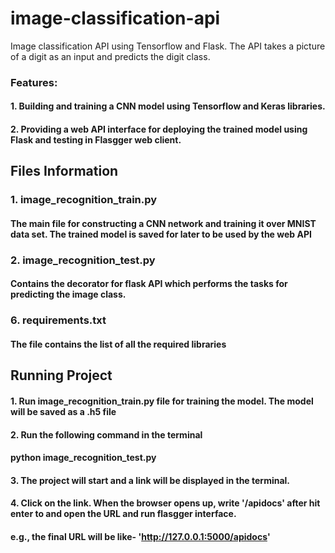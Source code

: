 # image-classification-api
Image classification API using Tensorflow and Flask. The API takes a picture of a digit as an input and predicts the digit class.

### Features:
#### 1. Building and training a CNN model using Tensorflow and Keras libraries.
#### 2. Providing a web API interface for deploying the trained model using Flask and testing in Flasgger web client.

## Files Information
### 1. image_recognition_train.py
#### The main file for constructing a CNN network and training it over MNIST data set. The trained model is saved for later to be used by the web API

### 2. image_recognition_test.py
#### Contains the decorator for flask API which performs the tasks for predicting the image class.

### 6. requirements.txt
#### The file contains the list of all the required libraries


## Running Project
#### 1. Run image_recognition_train.py file for training the model. The model will be saved as a .h5 file
#### 2. Run the following command in the terminal
####    python image_recognition_test.py 
#### 3. The project will start and a link will be displayed in the terminal.
#### 4. Click on the link. When the browser opens up, write '/apidocs' after hit enter to and open the URL and run flasgger interface.
#### e.g., the final URL will be like- 'http://127.0.0.1:5000/apidocs'
